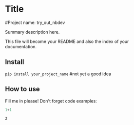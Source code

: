 # Title



#Project name: try_out_nbdev

Summary description here.

This file will become your README and also the index of your documentation.

## Install

`pip install your_project_name` #not yet a good idea

## How to use

Fill me in please! Don't forget code examples:

```python
1+1
```




    2


